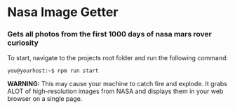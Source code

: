 # Nasa Image Getter
### Gets all photos from the first 1000 days of nasa mars rover curiosity
To start, navigate to the projects root folder and run the following command:
```console
you@yourhost:~$ npm run start
```
**WARNING:** This may cause your machine to catch fire and explode. It grabs ALOT of high-resolution images from NASA and displays them in your web browser on a single page.
